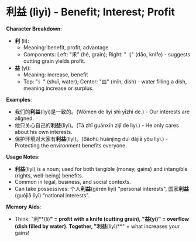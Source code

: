 # **利益 (lìyì) - Benefit; Interest; Profit**

**Character Breakdown**:  
- **利** (lì):
  - Meaning: benefit, profit, advantage
  - Components: Left: "⽲" (hé, grain); Right: "刂" (dāo, knife) - suggests cutting grain yields profit.  
- **益** (yì):
  - Meaning: increase, benefit
  - Top: "⺡" (shuǐ, water); Center: "皿" (mǐn, dish) - water filling a dish, meaning increase or surplus.

**Examples**:  
- 我们的**利益**(lìyì)是一致的。(Wǒmen de lìyì shì yīzhì de.) - Our interests are aligned.  
- 他只关心自己的**利益**(lìyì)。(Tā zhǐ guānxīn zìjǐ de lìyì.) - He only cares about his own interests.  
- 保护环境对大家有**利益**(lìyì)。(Bǎohù huánjìng duì dàjiā yǒu lìyì.) - Protecting the environment benefits everyone.

**Usage Notes**:  
- **利益**(lìyì) is a noun; used for both tangible (money, gains) and intangible (rights, well-being) benefits.  
- Common in legal, business, and social contexts.  
- Can take possessives: 个人**利益**(gèrén lìyì) "personal interests", 国家**利益**(guójiā lìyì) "national interests".

**Memory Aids**:  
- Think: "利**(lì)**" = profit with a knife (cutting grain), "**益**(yì)" = overflow (dish filled by water). Together, "利益**(lìyì)**" = what increases your gains!